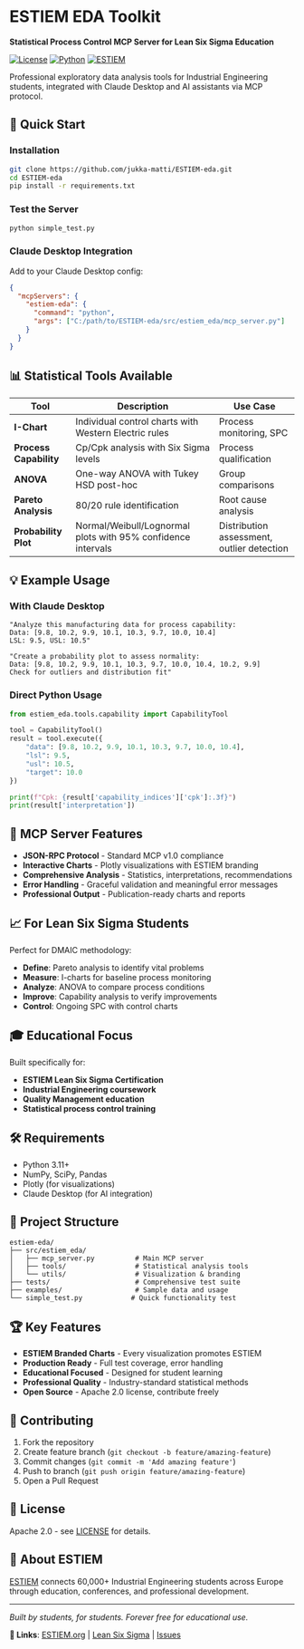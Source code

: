 # ESTIEM EDA Toolkit

**Statistical Process Control MCP Server for Lean Six Sigma Education**

[![License](https://img.shields.io/badge/License-Apache_2.0-blue.svg)](LICENSE)
[![Python](https://img.shields.io/badge/python-3.11+-blue.svg)](https://www.python.org/downloads/)
[![ESTIEM](https://img.shields.io/badge/ESTIEM-60k%2B_Students-green.svg)](https://estiem.org)

Professional exploratory data analysis tools for Industrial Engineering students, integrated with Claude Desktop and AI assistants via MCP protocol.

## 🚀 Quick Start

### Installation
```bash
git clone https://github.com/jukka-matti/ESTIEM-eda.git
cd ESTIEM-eda
pip install -r requirements.txt
```

### Test the Server
```bash
python simple_test.py
```

### Claude Desktop Integration
Add to your Claude Desktop config:
```json
{
  "mcpServers": {
    "estiem-eda": {
      "command": "python",
      "args": ["C:/path/to/ESTIEM-eda/src/estiem_eda/mcp_server.py"]
    }
  }
}
```

## 📊 Statistical Tools Available

| Tool | Description | Use Case |
|------|-------------|----------|
| **I-Chart** | Individual control charts with Western Electric rules | Process monitoring, SPC |
| **Process Capability** | Cp/Cpk analysis with Six Sigma levels | Process qualification |
| **ANOVA** | One-way ANOVA with Tukey HSD post-hoc | Group comparisons |
| **Pareto Analysis** | 80/20 rule identification | Root cause analysis |
| **Probability Plot** | Normal/Weibull/Lognormal plots with 95% confidence intervals | Distribution assessment, outlier detection |

## 💡 Example Usage

### With Claude Desktop
```
"Analyze this manufacturing data for process capability:
Data: [9.8, 10.2, 9.9, 10.1, 10.3, 9.7, 10.0, 10.4]
LSL: 9.5, USL: 10.5"

"Create a probability plot to assess normality:
Data: [9.8, 10.2, 9.9, 10.1, 10.3, 9.7, 10.0, 10.4, 10.2, 9.9]
Check for outliers and distribution fit"
```

### Direct Python Usage
```python
from estiem_eda.tools.capability import CapabilityTool

tool = CapabilityTool()
result = tool.execute({
    "data": [9.8, 10.2, 9.9, 10.1, 10.3, 9.7, 10.0, 10.4],
    "lsl": 9.5,
    "usl": 10.5,
    "target": 10.0
})

print(f"Cpk: {result['capability_indices']['cpk']:.3f}")
print(result['interpretation'])
```

## 🔧 MCP Server Features

- **JSON-RPC Protocol** - Standard MCP v1.0 compliance
- **Interactive Charts** - Plotly visualizations with ESTIEM branding
- **Comprehensive Analysis** - Statistics, interpretations, recommendations
- **Error Handling** - Graceful validation and meaningful error messages
- **Professional Output** - Publication-ready charts and reports

## 📈 For Lean Six Sigma Students

Perfect for DMAIC methodology:
- **Define**: Pareto analysis to identify vital problems
- **Measure**: I-charts for baseline process monitoring  
- **Analyze**: ANOVA to compare process conditions
- **Improve**: Capability analysis to verify improvements
- **Control**: Ongoing SPC with control charts

## 🎓 Educational Focus

Built specifically for:
- **ESTIEM Lean Six Sigma Certification**
- **Industrial Engineering coursework**
- **Quality Management education**
- **Statistical process control training**

## 🛠️ Requirements

- Python 3.11+
- NumPy, SciPy, Pandas
- Plotly (for visualizations)
- Claude Desktop (for AI integration)

## 📁 Project Structure

```
estiem-eda/
├── src/estiem_eda/
│   ├── mcp_server.py          # Main MCP server
│   ├── tools/                 # Statistical analysis tools
│   └── utils/                 # Visualization & branding
├── tests/                     # Comprehensive test suite
├── examples/                  # Sample data and usage
└── simple_test.py            # Quick functionality test
```

## 🏆 Key Features

- **ESTIEM Branded Charts** - Every visualization promotes ESTIEM
- **Production Ready** - Full test coverage, error handling
- **Educational Focused** - Designed for student learning
- **Professional Quality** - Industry-standard statistical methods
- **Open Source** - Apache 2.0 license, contribute freely

## 🤝 Contributing

1. Fork the repository
2. Create feature branch (`git checkout -b feature/amazing-feature`)
3. Commit changes (`git commit -m 'Add amazing feature'`)
4. Push to branch (`git push origin feature/amazing-feature`)
5. Open a Pull Request

## 📄 License

Apache 2.0 - see [LICENSE](LICENSE) for details.

## 🌟 About ESTIEM

[ESTIEM](https://estiem.org) connects 60,000+ Industrial Engineering students across Europe through education, conferences, and professional development.

---

*Built by students, for students. Forever free for educational use.*

**🔗 Links**: [ESTIEM.org](https://estiem.org) | [Lean Six Sigma](https://estiem.org/leansixsigma) | [Issues](https://github.com/jukka-matti/ESTIEM-eda/issues)